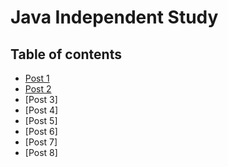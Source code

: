 # Java Independent Study

## Table of contents

+ [Post 1](blog/blog1.md)
+ [Post 2](blog/blog2.md)
+ [Post 3]
+ [Post 4] 
+ [Post 5] 
+ [Post 6] 
+ [Post 7] 
+ [Post 8]